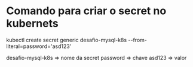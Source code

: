 # Comando para criar o secret no kubernets

kubectl create secret generic desafio-mysql-k8s --from-literal=password='asd123'

desafio-mysql-k8s => nome da secret
password => chave
asd123 => valor
